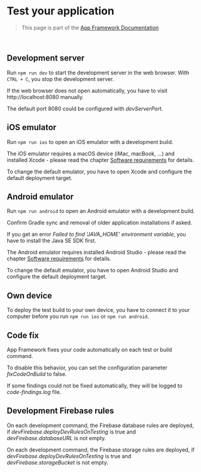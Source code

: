 # Test your application

> This page is part of the [App Framework Documentation](../DOCUMENTATION.md)

<br />

## Development server

Run `npm run dev` to start the development server in the web browser. With `CTRL + C`, you stop the development server.

If the web browser does not open automatically, you have to visit http://localhost:8080 manually.

The default port 8080 could be configured with *devServerPort*.

## iOS emulator

Run `npm run ios` to open an iOS emulator with a development build.

The iOS emulator requires a macOS device (iMac, macBook, ...) and installed Xcode - please read the chapter [Software requirements](software.md) for details.

To change the default emulator, you have to open Xcode and configure the default deployment target.

## Android emulator

Run `npm run android` to open an Android emulator with a development build.

Confirm Gradle sync and removal of older application installations if asked.

If you get an error *Failed to find 'JAVA_HOME' environment variable*, you have to install the Java SE SDK first.

The Android emulator requires installed Android Studio - please read the chapter [Software requirements](software.md) for details.

To change the default emulator, you have to open Android Studio and configure the default deployment target.

## Own device

To deploy the test build to your own device, you have to connect it to your computer before you run `npm run ios` or `npm run android`.

## Code fix

App Framework fixes your code automatically on each test or build command.

To disable this behavior, you can set the configuration parameter *fixCodeOnBuild* to false.

If some findings could not be fixed automatically, they will be logged to *code-findings.log* file.

## Development Firebase rules

On each development command, the Firebase database rules are deployed, if *devFirebase.deployDevRulesOnTesting* is true and *devFirebase.databaseURL* is not empty.

On each development command, the Firebase storage rules are deployed, if *devFirebase.deployDevRulesOnTesting* is true and *devFirebase.storageBucket* is not empty.
